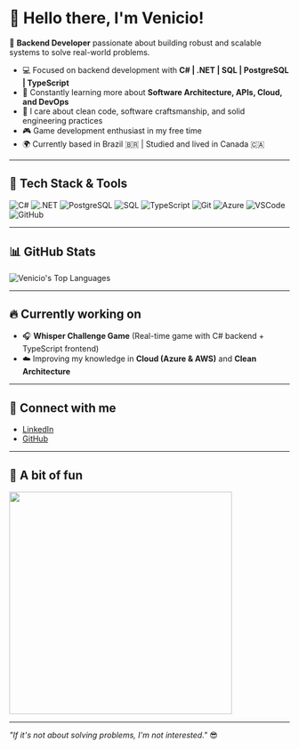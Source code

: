 # 👋 Hello there, I'm Venicio!

🎯 **Backend Developer** passionate about building robust and scalable systems to solve real-world problems.

- 💻 Focused on backend development with **C# | .NET | SQL | PostgreSQL | TypeScript**  
- 🚀 Constantly learning more about **Software Architecture, APIs, Cloud, and DevOps**  
- 🧠 I care about clean code, software craftsmanship, and solid engineering practices  
- 🎮 Game development enthusiast in my free time  
- 🌍 Currently based in Brazil 🇧🇷 | Studied and lived in Canada 🇨🇦  

---

## 🚀 Tech Stack & Tools

![C#](https://img.shields.io/badge/C%23-239120?style=for-the-badge&logo=c-sharp&logoColor=white)
![.NET](https://img.shields.io/badge/.NET-512BD4?style=for-the-badge&logo=dotnet&logoColor=white)
![PostgreSQL](https://img.shields.io/badge/PostgreSQL-4169E1?style=for-the-badge&logo=postgresql&logoColor=white)
![SQL](https://img.shields.io/badge/SQL-CC2927?style=for-the-badge&logo=microsoftsqlserver&logoColor=white)
![TypeScript](https://img.shields.io/badge/TypeScript-3178C6?style=for-the-badge&logo=typescript&logoColor=white)
![Git](https://img.shields.io/badge/Git-F05032?style=for-the-badge&logo=git&logoColor=white)
![Azure](https://img.shields.io/badge/Azure-0078D4?style=for-the-badge&logo=microsoftazure&logoColor=white)
![VSCode](https://img.shields.io/badge/VSCode-007ACC?style=for-the-badge&logo=visualstudiocode&logoColor=white)
![GitHub](https://img.shields.io/badge/GitHub-181717?style=for-the-badge&logo=github&logoColor=white)

---

## 📊 GitHub Stats

![Venicio's Top Languages](https://github-readme-stats.vercel.app/api/top-langs/?username=VenicioAugusto&layout=compact&theme=radical)

---

## 🔥 Currently working on

- 🎧 **Whisper Challenge Game** (Real-time game with C# backend + TypeScript frontend)  
- ☁️ Improving my knowledge in **Cloud (Azure & AWS)** and **Clean Architecture**  

---

## 🤝 Connect with me

- [LinkedIn](https://www.linkedin.com/in/venicio-augusto/)  
- [GitHub](https://github.com/VenicioAugusto)  

---

## 🎯 A bit of fun

<img src="https://media.giphy.com/media/qgQUggAC3Pfv687qPC/giphy.gif" width="400"/>

---

_"If it's not about solving problems, I'm not interested."_ 😎
